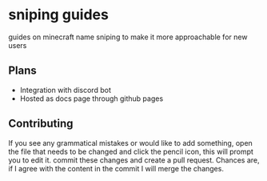 # sniping guides

guides on minecraft name sniping to make it more approachable for new users

## Plans

- Integration with discord bot
- Hosted as docs page through github pages

## Contributing

If you see any grammatical mistakes or would like to add something, open the file that needs to be changed and click the pencil icon, this will prompt you to edit it. commit these changes and create a pull request. Chances are, if I agree with the content in the commit I will merge the changes.